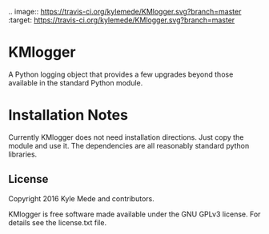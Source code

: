 .. image:: https://travis-ci.org/kylemede/KMlogger.svg?branch=master
   :target: https://travis-ci.org/kylemede/KMlogger.svg?branch=master



# KMlogger
A Python logging object that provides a few upgrades beyond those available in the standard Python module.


Installation Notes
==================
Currently KMlogger does not need installation directions.  Just copy the 
module and use it.  The dependencies are all reasonably standard python libraries.


License
-------

Copyright 2016 Kyle Mede and contributors.

KMlogger is free software made available under the GNU GPLv3 license. 
For details see the license.txt file.